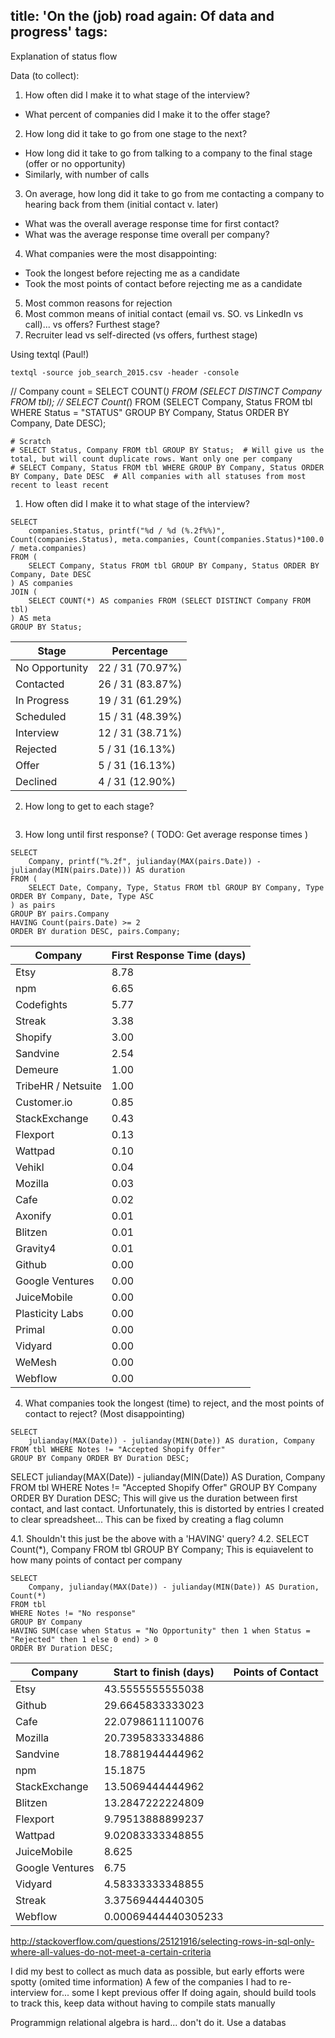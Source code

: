 title: 'On the (job) road again: Of data and progress'
tags:
---

Explanation of status flow

Data (to collect):
1. How often did I make it to what stage of the interview?
  - What percent of companies did I make it to the offer stage?
2. How long did it take to go from one stage to the next?
  - How long did it take to go from talking to a company to the final stage (offer or no opportunity)
  - Similarly, with number of calls
3. On average, how long did it take to go from me contacting a company to hearing back from them (initial contact v. later)
  - What was the overall average response time for first contact?
  - What was the average response time overall per company?
4. What companies were the most disappointing:
  - Took the longest before rejecting me as a candidate
  - Took the most points of contact before rejecting me as a candidate
5. Most common reasons for rejection
6. Most common means of initial contact (email vs. SO. vs LinkedIn vs call)... vs offers? Furthest stage?
7. Recruiter lead vs self-directed (vs offers, furthest stage)

Using textql (Paul!)
```
textql -source job_search_2015.csv -header -console
```


// Company count = SELECT COUNT(*) FROM (SELECT DISTINCT Company FROM tbl);
// SELECT Count(*) FROM (SELECT Company, Status FROM tbl WHERE Status = "STATUS" GROUP BY Company, Status ORDER BY Company, Date DESC);


```
# Scratch
# SELECT Status, Company FROM tbl GROUP BY Status;  # Will give us the total, but will count duplicate rows. Want only one per company
# SELECT Company, Status FROM tbl WHERE GROUP BY Company, Status ORDER BY Company, Date DESC  # All companies with all statuses from most recent to least recent
```

1. How often did I make it to what stage of the interview?

```
SELECT
	companies.Status, printf("%d / %d (%.2f%%)", Count(companies.Status), meta.companies, Count(companies.Status)*100.0 / meta.companies)
FROM (
	SELECT Company, Status FROM tbl GROUP BY Company, Status ORDER BY Company, Date DESC
) AS companies
JOIN (
	SELECT COUNT(*) AS companies FROM (SELECT DISTINCT Company FROM tbl)
) AS meta
GROUP BY Status;
```
| Stage          | Percentage       |
|----------------|------------------|
| No Opportunity | 22 / 31 (70.97%) |  // can happen at any point after 'Contacted'
| Contacted      | 26 / 31 (83.87%) |  // 5 companies reached out to me
| In Progress    | 19 / 31 (61.29%) |
| Scheduled      | 15 / 31 (48.39%) |
| Interview      | 12 / 31 (38.71%) |
| Rejected       | 5 / 31 (16.13%)  |  // Rejection can only happen after an interview
| Offer          | 5 / 31 (16.13%)  |
| Declined       | 4 / 31 (12.90%)  |


2. How long to get to each stage?
```
```

3. How long until first response?
( TODO: Get average response times )

```
SELECT
	Company, printf("%.2f", julianday(MAX(pairs.Date)) - julianday(MIN(pairs.Date))) AS duration
FROM (
	SELECT Date, Company, Type, Status FROM tbl GROUP BY Company, Type ORDER BY Company, Date, Type ASC
) as pairs
GROUP BY pairs.Company
HAVING Count(pairs.Date) >= 2
ORDER BY duration DESC, pairs.Company;
```
| Company            | First Response Time (days) |
|--------------------|----------------------------|
| Etsy               | 8.78                       |
| npm                | 6.65
| Codefights         | 5.77
| Streak             | 3.38
| Shopify            | 3.00
| Sandvine           | 2.54
| Demeure            | 1.00
| TribeHR / Netsuite | 1.00
| Customer.io        | 0.85
| StackExchange      | 0.43
| Flexport           | 0.13
| Wattpad            | 0.10
| Vehikl             | 0.04
| Mozilla            | 0.03
| Cafe               | 0.02
| Axonify            | 0.01
| Blitzen            | 0.01
| Gravity4           | 0.01
| Github             | 0.00
| Google Ventures    | 0.00
| JuiceMobile        | 0.00
| Plasticity Labs    | 0.00
| Primal             | 0.00
| Vidyard            | 0.00
| WeMesh             | 0.00
| Webflow            | 0.00

4. What companies took the longest (time) to reject, and the most points of contact to reject? (Most disappointing)
```
SELECT
	julianday(MAX(Date)) - julianday(MIN(Date)) AS duration, Company
FROM tbl WHERE Notes != "Accepted Shopify Offer"
GROUP BY Company ORDER BY Duration DESC;
```


SELECT julianday(MAX(Date)) - julianday(MIN(Date)) AS Duration, Company FROM tbl WHERE Notes != "Accepted Shopify Offer" GROUP BY Company ORDER BY Duration DESC;
This will give us the duration between first contact, and last contact. Unfortunately, this is distorted by entries I created to clear spreadsheet... This can be fixed by creating a flag column

4.1. Shouldn't this just be the above with a 'HAVING' query?
4.2. SELECT Count(*), Company FROM tbl GROUP BY Company;
This is equiavelent to how many points of contact per company

```
SELECT
	Company, julianday(MAX(Date)) - julianday(MIN(Date)) AS Duration, Count(*)
FROM tbl
WHERE Notes != "No response"
GROUP BY Company
HAVING SUM(case when Status = "No Opportunity" then 1 when Status = "Rejected" then 1 else 0 end) > 0
ORDER BY Duration DESC;
```
| Company            | Start to finish (days) | Points of Contact |
|--------------------|------------------------|-------------------|
| Etsy|43.5555555555038
Github|29.6645833333023
Cafe|22.0798611110076
Mozilla|20.7395833334886
Sandvine|18.7881944444962
npm|15.1875
StackExchange|13.5069444444962
Blitzen|13.2847222224809
Flexport|9.79513888899237
Wattpad|9.02083333348855
JuiceMobile|8.625
Google Ventures|6.75
Vidyard|4.58333333348855
Streak|3.37569444440305
Webflow|0.00069444440305233

http://stackoverflow.com/questions/25121916/selecting-rows-in-sql-only-where-all-values-do-not-meet-a-certain-criteria





I did my best to collect as much data as possible, but early efforts were spotty (omited time information)
A few of the companies I had to re-interview for... some I kept previous offer
If doing again, should build tools to track this, keep data without having to compile stats manually

Programmign relational algebra is hard... don't do it. Use a databas
